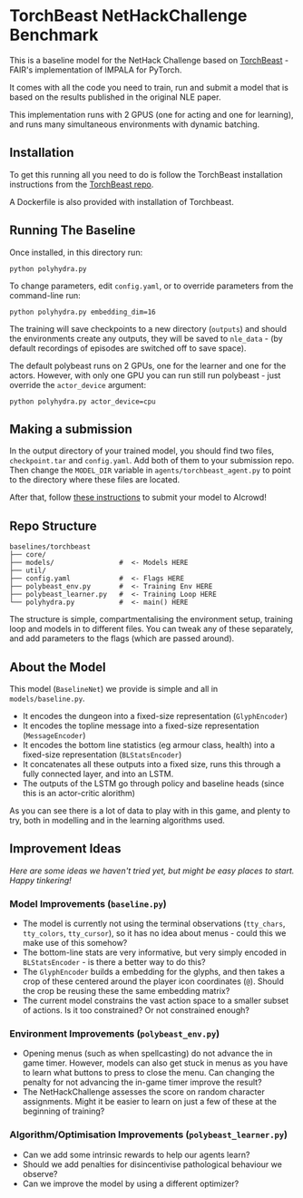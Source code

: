 # TorchBeast NetHackChallenge Benchmark

This is a baseline model for the NetHack Challenge based on
[TorchBeast](https://github.com/facebookresearch/torchbeast) - FAIR's
implementation of IMPALA for PyTorch.

It comes with all the code you need to train, run and submit a model
that is based on the results published in the original NLE paper.

This implementation runs with 2 GPUS (one for acting and one for
learning), and runs many simultaneous environments with dynamic
batching.


## Installation

To get this running all you need to do is follow the TorchBeast installation instructions from the [TorchBeast repo](https://github.com/facebookresearch/torchbeast).

A Dockerfile is also provided with installation of Torchbeast.


## Running The Baseline

Once installed, in this directory run:

`python polyhydra.py`

To change parameters, edit `config.yaml`, or to override parameters
from the command-line run:

`python polyhydra.py embedding_dim=16`

The training will save checkpoints to a new directory (`outputs`) and
should the environments create any outputs, they will be saved to
`nle_data` - (by default recordings of episodes are switched off to
save space).

The default polybeast runs on 2 GPUs, one for the learner and one for
the actors. However, with only one GPU you can run still run
polybeast - just override the `actor_device` argument:

`python polyhydra.py actor_device=cpu`

## Making a submission

In the output directory of your trained model, you should find two files, `checkpoint.tar` and `config.yaml`. Add both of them to your submission repo. Then change the `MODEL_DIR` variable in `agents/torchbeast_agent.py` to point to the directory where these files are located.

After that, follow [these instructions](https://gitlab.aicrowd.com/roberta_raileanu/neurips-2021-nethack-starter-kit/-/blob/master/docs/SUBMISSION.md) to submit your model to AIcrowd!


## Repo Structure

```
baselines/torchbeast
├── core/
├── models/                #  <- Models HERE
├── util/
├── config.yaml            #  <- Flags HERE
├── polybeast_env.py       #  <- Training Env HERE
├── polybeast_learner.py   #  <- Training Loop HERE
└── polyhydra.py           #  <- main() HERE

```

The structure is simple, compartmentalising the environment setup,
training loop and models in to different files. You can tweak any of
these separately, and add parameters to the flags (which are passed
around).


## About the Model

This model (`BaselineNet`) we provide is simple and all in
`models/baseline.py`.

* It encodes the dungeon into a fixed-size representation
  (`GlyphEncoder`)
* It encodes the topline message into a fixed-size representation
  (`MessageEncoder`)
* It encodes the bottom line statistics (eg armour class, health) into
  a fixed-size representation (`BLStatsEncoder`)
* It concatenates all these outputs into a fixed size, runs this
  through a fully connected layer, and into an LSTM.
* The outputs of the LSTM go through policy and baseline heads (since
  this is an actor-critic alorithm)

As you can see there is a lot of data to play with in this game, and
plenty to try, both in modelling and in the learning algorithms used.


## Improvement Ideas

*Here are some ideas we haven't tried yet, but might be easy places to start. Happy tinkering!*


### Model Improvements (`baseline.py`)

* The model is currently not using the terminal observations
  (`tty_chars`, `tty_colors`, `tty_cursor`), so it has no idea about
  menus - could this we make use of this somehow?
* The bottom-line stats are very informative, but very simply encoded
  in `BLStatsEncoder` - is there a better way to do this?
* The `GlyphEncoder` builds a embedding for the glyphs, and then takes
  a crop of these centered around the player icon coordinates
  (`@`). Should the crop be reusing these the same embedding matrix?
* The current model constrains the vast action space to a smaller
  subset of actions. Is it too constrained? Or not constrained enough?

###  Environment Improvements (`polybeast_env.py`)

* Opening menus (such as when spellcasting) do not advance the in game
  timer. However, models can also get stuck in menus as you have to
  learn what buttons to press to close the menu. Can changing the
  penalty for not advancing the in-game timer improve the result?
* The NetHackChallenge assesses the score on random character
  assignments. Might it be easier to learn on just a few of these at
  the beginning of training?

### Algorithm/Optimisation Improvements (`polybeast_learner.py`)

* Can we add some intrinsic rewards to help our agents learn?
* Should we add penalties for disincentivise pathological behaviour we
  observe?
* Can we improve the model by using a different optimizer?
